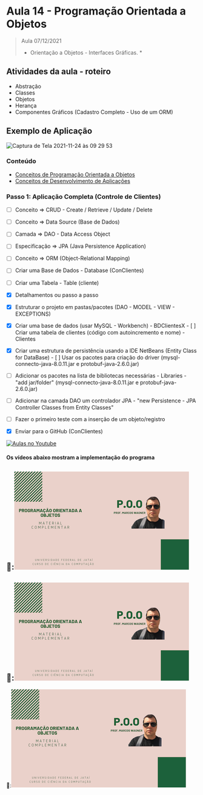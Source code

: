 # Aula 14 - Programação Orientada a Objetos

> Aula 07/12/2021
> 
>  * Orientação a Objetos - Interfaces Gráficas. *

## Atividades da aula - roteiro
- Abstração
- Classes
- Objetos
- Herança
- Componentes Gráficos (Cadastro Completo - Uso de um ORM)

## Exemplo de Aplicação 
![Captura de Tela 2021-11-24 às 09 29 53](https://user-images.githubusercontent.com/81576640/143238724-3b06e700-7839-4660-a71e-bfea8b3060e1.png)




### Conteúdo
- [Conceitos de Programação Orientada a Objetos](Conteudo_POO.pdf)
- [Conceitos de Desenvolvimento de Aplicações](https://github.com/marcoswagner-commits/gestao_obras_aula_daw/blob/c538408f813e12bb046aeddaf8ae0d15d8277fff/documentos/Conte%C3%BAdo_Aula_DSW_M%C3%B3dulo_I.pdf)


### Passo 1: Aplicação Completa (Controle de Clientes)
- [ ]  Conceito => CRUD - Create / Retrieve / Update / Delete
- [ ]  Conceito => Data Source (Base de Dados)
- [ ]  Camada => DAO - Data Access Object
- [ ]  Especificação => JPA (Java Persistence Application)
- [ ]  Conceito => ORM (Object-Relational Mapping)  
- [ ]  Criar uma Base de Dados - Database (ConClientes)
- [ ]  Criar uma Tabela - Table (cliente)

- [x]  Detalhamentos ou passo a passo
  - [x]  Estruturar o projeto em pastas/pacotes (DAO - MODEL - VIEW - EXCEPTIONS)
  - [x]  Criar uma base de dados (usar MySQL - Workbench) - BDClientesX
    - [ ]  Criar uma tabela de clientes (código com autoincremento e nome) - Clientes
  - [x]  Criar uma estrutura de persistência usando a IDE NetBeans (Entity Class for DataBase) 
    - [ ]  Usar os pacotes para criação do driver (mysql-connecto-java-8.0.11.jar e protobuf-java-2.6.0.jar)
  - [ ]  Adicionar os pacotes na lista de bibliotecas necessárias - Libraries - "add jar/folder" (mysql-connecto-java-8.0.11.jar e protobuf-java-2.6.0.jar)    
  - [ ]  Adicionar na camada DAO um controlador JPA - "new Persistence - JPA Controller Classes from Entity Classes"
  - [ ]  Fazer o primeiro teste com a inserção de um objeto/registro

- [x]  Enviar para o GitHub (ConClientes) 


[![Aulas no Youtube](https://github.com/marcoswagner-commits/gestao_obras_aula_daw/blob/cb3e2ea9547f9ddc831277f07919c3e78451eb92/yt-icon.png)](https://www.youtube.com/channel/UCfO-aJxKLqau0TnL0AfNAvA)

####  Os vídeos abaixo mostram a implementação do programa

🥇:[![material complementar aula14](Capa_Videos_POO.png)](https://www.youtube.com/watch?v=wj8PfC--6ME)
-
🥈:[![material complementar aula14](Capa_Videos_POO.png)](https://www.youtube.com/watch?v=j49St1FJW2w)
-
🥈:[![material complementar aula14](Capa_Videos_POO.png)](https://www.youtube.com/watch?v=DJU-Z8cjYjw)



